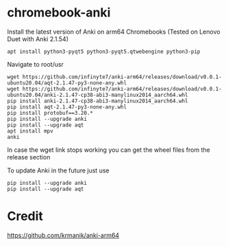 # chromebook-anki
Install the latest version of Anki on arm64 Chromebooks (Tested on Lenovo Duet with Anki 2.1.54)


```
apt install python3-pyqt5 python3-pyqt5.qtwebengine python3-pip
```


Navigate to root/usr 


```
wget https://github.com/infinyte7/anki-arm64/releases/download/v0.0.1-ubuntu20.04/aqt-2.1.47-py3-none-any.whl
wget https://github.com/infinyte7/anki-arm64/releases/download/v0.0.1-ubuntu20.04/anki-2.1.47-cp38-abi3-manylinux2014_aarch64.whl
pip install anki-2.1.47-cp38-abi3-manylinux2014_aarch64.whl
pip install aqt-2.1.47-py3-none-any.whl
pip install protobuf==3.20.*
pip install --upgrade anki
pip install --upgrade aqt
apt install mpv
anki
```

In case the wget link stops working you can get the wheel files from the release section


To update Anki in the future just use


```
pip install --upgrade anki
pip install --upgrade aqt
```


# Credit


https://github.com/krmanik/anki-arm64
